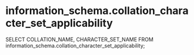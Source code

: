# information_schema.collation_character_set_applicability

SELECT 
    COLLATION_NAME, CHARACTER_SET_NAME
FROM
    information_schema.collation_character_set_applicability;
